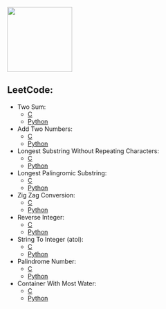 [<img align="center" width="150px" src="https://cdn.jsdelivr.net/npm/simple-icons@v3/icons/github.svg"/>][GitHub] 

## **LeetCode:**

- Two Sum: 
    - [C][LC1 C]
    - [Python][LC1 PYTHON]
- Add Two Numbers: 
    - [C][LC2 C]
    - [Python][LC2 PYTHON]
- Longest Substring Without Repeating Characters:
    - [C][LC3 C]
    - [Python][LC3 PYTHON]
- Longest Palingromic Substring:
    - [C][LC5 C]
    - [Python][LC5 PYTHON]
- Zig Zag Conversion:
    - [C][LC6 C]
    - [Python][LC6 PYTHON]
- Reverse Integer:
    - [C][LC7 C]
    - [Python][LC7 PYTHON]
- String To Integer (atoi):
    - [C][LC8 C]
    - [Python][LC8 PYTHON]
- Palindrome Number:
    - [C][LC9 C]
    - [Python][LC9 PYTHON]
- Container With Most Water:
    - [C][LC11 C]
    - [Python][LC11 PYTHON]

[GitHub]:   https://github.com/milostiv/Algorithms

[LC1 C]: https://github.com/milostiv/Algorithms/tree/master/leetCode/c/p1_TwoSum/lc1.c
[LC2 C]: https://github.com/milostiv/Algorithms/blob/master/leetCode/c/p2_AddTwoNumbers/lc2.c
[LC3 C]: https://github.com/milostiv/Algorithms/blob/master/leetCode/c/p3_LongestSubstringWithoutRepeatingCharacters/lc3.c
[LC5 C]: https://github.com/milostiv/Algorithms/blob/master/leetCode/c/p5_LongestPalindromicSubstring/lc5.c
[LC6 C]: https://github.com/milostiv/Algorithms/blob/master/leetCode/c/p6_ZigZagConversion/lc6.c
[LC7 C]: https://github.com/milostiv/Algorithms/blob/master/leetCode/c/p7_ReverseInteger/lc7.c
[LC8 C]: https://github.com/milostiv/Algorithms/blob/master/leetCode/c/p8_StringToInteger_atoi/lc8.c
[LC9 C]: https://github.com/milostiv/Algorithms/blob/master/leetCode/c/p9_PalindromeNumber/lc9.c
[LC11 C]: https://github.com/milostiv/Algorithms/blob/master/leetCode/c/p11_ContainerWithMostWater/lc11.c

[LC1 PYTHON]: https://github.com/milostiv/Algorithms/tree/master/leetCode/python/p1_TwoSum/lc1.py
[LC2 PYTHON]: https://github.com/milostiv/Algorithms/blob/master/leetCode/python/p2_AddTwoNumbers/lc2.py
[LC3 PYTHON]: https://github.com/milostiv/Algorithms/blob/master/leetCode/python/p3_LongestSubstringWithoutRepeatingCharacters/lc3.py
[LC5 PYTHON]: https://github.com/milostiv/Algorithms/blob/master/leetCode/python/p5_LongestPalindromicSubstring/lc5.py 
[LC6 PYTHON]: https://github.com/milostiv/Algorithms/blob/master/leetCode/python/p6_ZigZagConversion/lc6.py
[LC7 PYTHON]: https://github.com/milostiv/Algorithms/blob/master/leetCode/python/p7_ReverseInteger/lc7.py
[LC8 PYTHON]: https://github.com/milostiv/Algorithms/blob/master/leetCode/python/p8_StringToInteger_atoi/lc8.py
[LC9 PYTHON]: https://github.com/milostiv/Algorithms/blob/master/leetCode/python/p9_PalindromeNumber/lc9.py
[LC11 PYTHON]: https://github.com/milostiv/Algorithms/blob/master/leetCode/python/p11_ContainerWithMostWater/lc11.py

